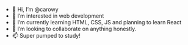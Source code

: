 - 👋 Hi, I’m @carowy
- 👀 I’m interested in web development
- 🌱 I’m currently learning HTML, CSS, JS and planning to learn React
- 💞️ I’m looking to collaborate on anything honestly.
- 📫 Super pumped to study!
